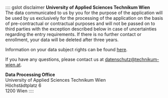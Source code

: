 :::: gslot disclaimer
**University of Applied Sciences Technikum Wien**  
The data communicated to us by you for the purpose of the application will be used by us exclusively for the processing of the application on the basis of pre-contractual or contractual purposes and will not be passed on to third parties with the exception described below in case of uncertainties regarding the entry requirements.
If there is no further contact or enrollment, your data will be deleted after three years.

Information on your data subject rights can be found [here](https://www.technikum-wien.at/information-ueber-ihre-rechte-gemaess-datenschutz-grundverordnung/).

If you have any questions, please contact us at datenschutz@technikum-wien.at.

**Data Processing Office**  
University of Applied Sciences Technikum Wien  
Höchstädtplatz 6  
1200 Wien
::::

<!-- more -->